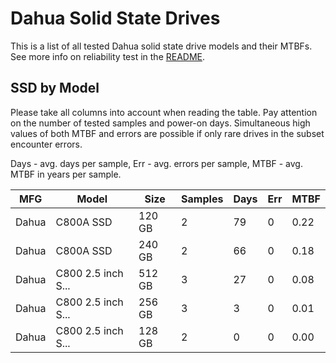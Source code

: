 Dahua Solid State Drives
========================

This is a list of all tested Dahua solid state drive models and their MTBFs. See
more info on reliability test in the [README](https://github.com/linuxhw/SMART).

SSD by Model
------------

Please take all columns into account when reading the table. Pay attention on the
number of tested samples and power-on days. Simultaneous high values of both MTBF
and errors are possible if only rare drives in the subset encounter errors.

Days - avg. days per sample,
Err  - avg. errors per sample,
MTBF - avg. MTBF in years per sample.

| MFG       | Model              | Size   | Samples | Days  | Err   | MTBF |
|-----------|--------------------|--------|---------|-------|-------|------|
| Dahua     | C800A SSD          | 120 GB | 2       | 79    | 0     | 0.22   |
| Dahua     | C800A SSD          | 240 GB | 2       | 66    | 0     | 0.18   |
| Dahua     | C800 2.5 inch S... | 512 GB | 3       | 27    | 0     | 0.08   |
| Dahua     | C800 2.5 inch S... | 256 GB | 3       | 3     | 0     | 0.01   |
| Dahua     | C800 2.5 inch S... | 128 GB | 2       | 0     | 0     | 0.00   |
